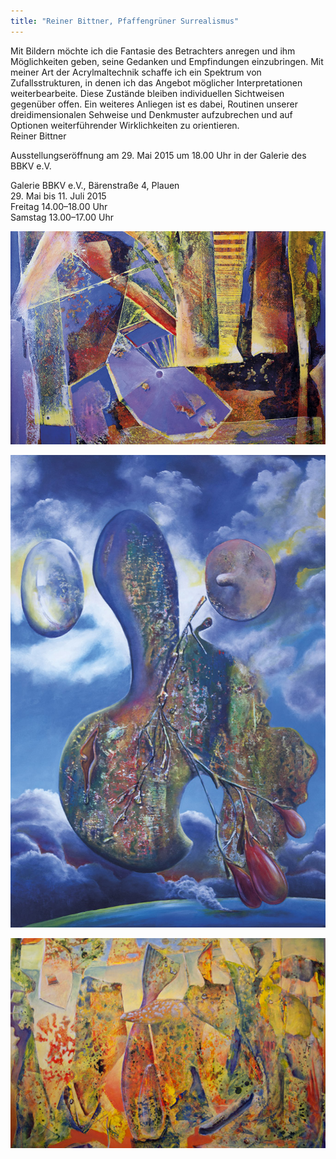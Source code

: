 ```yaml
---
title: "Reiner Bittner, Pfaffengrüner Surrealismus"
---
```

Mit Bildern möchte ich die Fantasie des Betrachters anregen und ihm Möglichkeiten geben, seine Gedanken und Empfindungen einzubringen. Mit meiner Art der Acrylmaltechnik schaffe ich ein Spektrum von Zufallsstrukturen, in denen ich das Angebot möglicher Interpretationen weiterbearbeite. Diese Zustände bleiben individuellen Sichtweisen  gegenüber offen. Ein weiteres Anliegen ist es dabei, Routinen unserer dreidimensionalen Sehweise und Denkmuster aufzubrechen und auf Optionen weiterführender Wirklichkeiten zu orientieren.<br>
Reiner Bittner

Ausstellungseröffnung am 29. Mai 2015 um 18.00 Uhr in der Galerie des BBKV e.V.

Galerie BBKV e.V., Bärenstraße 4, Plauen<br>
29. Mai bis 11. Juli 2015<br>
Freitag 14.00–18.00 Uhr<br>
Samstag 13.00–17.00 Uhr

![Reiner Bittner: Pfaffengrüner Surrealismus – 1](/img/reiner-bittner-pfaffengruener-surrealismus/reiner-bittner-pfaffengruener-surrealismus-01.jpg)

![Reiner Bittner: Pfaffengrüner Surrealismus – 2](/img/reiner-bittner-pfaffengruener-surrealismus/reiner-bittner-pfaffengruener-surrealismus-02.jpg)

![Reiner Bittner: Pfaffengrüner Surrealismus – 3](/img/reiner-bittner-pfaffengruener-surrealismus/reiner-bittner-pfaffengruener-surrealismus-03.jpg)
